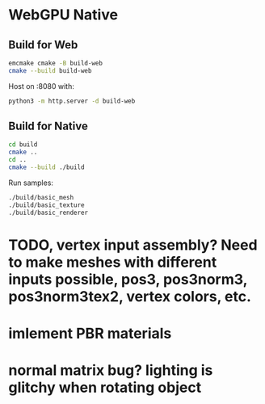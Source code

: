 # WebGPU Native

## Build for Web

```bash
emcmake cmake -B build-web
cmake --build build-web
```

Host on :8080 with:

```bash
python3 -m http.server -d build-web
```

## Build for Native

```bash
cd build
cmake ..
cd ..
cmake --build ./build
```

Run samples:

```bash
./build/basic_mesh
./build/basic_texture
./build/basic_renderer
```


# TODO, vertex input assembly? Need to make meshes with different inputs possible, pos3, pos3norm3, pos3norm3tex2, vertex colors, etc.
# imlement PBR materials
# normal matrix bug? lighting is glitchy when rotating object



